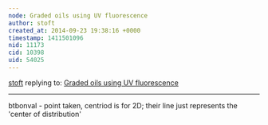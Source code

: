 ```yaml
---
node: Graded oils using UV fluorescence
author: stoft
created_at: 2014-09-23 19:38:16 +0000
timestamp: 1411501096
nid: 11173
cid: 10398
uid: 54025
---
```




[stoft](../profile/stoft) replying to: [Graded oils using UV fluorescence](../notes/mathew/09-23-2014/graded-oils-using-uv-fluorescence)

----
btbonval - point taken, centriod is for 2D; their line just represents the 'center of distribution'